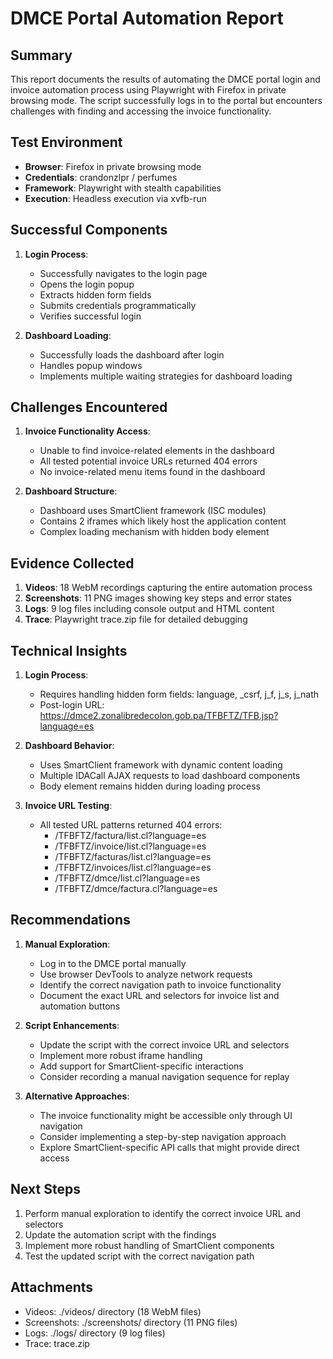 # DMCE Portal Automation Report

## Summary
This report documents the results of automating the DMCE portal login and invoice automation process using Playwright with Firefox in private browsing mode. The script successfully logs in to the portal but encounters challenges with finding and accessing the invoice functionality.

## Test Environment
- **Browser**: Firefox in private browsing mode
- **Credentials**: crandonzlpr / perfumes
- **Framework**: Playwright with stealth capabilities
- **Execution**: Headless execution via xvfb-run

## Successful Components
1. **Login Process**: 
   - Successfully navigates to the login page
   - Opens the login popup
   - Extracts hidden form fields
   - Submits credentials programmatically
   - Verifies successful login

2. **Dashboard Loading**:
   - Successfully loads the dashboard after login
   - Handles popup windows
   - Implements multiple waiting strategies for dashboard loading

## Challenges Encountered
1. **Invoice Functionality Access**:
   - Unable to find invoice-related elements in the dashboard
   - All tested potential invoice URLs returned 404 errors
   - No invoice-related menu items found in the dashboard

2. **Dashboard Structure**:
   - Dashboard uses SmartClient framework (ISC modules)
   - Contains 2 iframes which likely host the application content
   - Complex loading mechanism with hidden body element

## Evidence Collected
1. **Videos**: 18 WebM recordings capturing the entire automation process
2. **Screenshots**: 11 PNG images showing key steps and error states
3. **Logs**: 9 log files including console output and HTML content
4. **Trace**: Playwright trace.zip file for detailed debugging

## Technical Insights
1. **Login Process**:
   - Requires handling hidden form fields: language, _csrf, j_f, j_s, j_nath
   - Post-login URL: https://dmce2.zonalibredecolon.gob.pa/TFBFTZ/TFB.jsp?language=es

2. **Dashboard Behavior**:
   - Uses SmartClient framework with dynamic content loading
   - Multiple IDACall AJAX requests to load dashboard components
   - Body element remains hidden during loading process

3. **Invoice URL Testing**:
   - All tested URL patterns returned 404 errors:
     - /TFBFTZ/factura/list.cl?language=es
     - /TFBFTZ/invoice/list.cl?language=es
     - /TFBFTZ/facturas/list.cl?language=es
     - /TFBFTZ/invoices/list.cl?language=es
     - /TFBFTZ/dmce/list.cl?language=es
     - /TFBFTZ/dmce/factura.cl?language=es

## Recommendations
1. **Manual Exploration**:
   - Log in to the DMCE portal manually
   - Use browser DevTools to analyze network requests
   - Identify the correct navigation path to invoice functionality
   - Document the exact URL and selectors for invoice list and automation buttons

2. **Script Enhancements**:
   - Update the script with the correct invoice URL and selectors
   - Implement more robust iframe handling
   - Add support for SmartClient-specific interactions
   - Consider recording a manual navigation sequence for replay

3. **Alternative Approaches**:
   - The invoice functionality might be accessible only through UI navigation
   - Consider implementing a step-by-step navigation approach
   - Explore SmartClient-specific API calls that might provide direct access

## Next Steps
1. Perform manual exploration to identify the correct invoice URL and selectors
2. Update the automation script with the findings
3. Implement more robust handling of SmartClient components
4. Test the updated script with the correct navigation path

## Attachments
- Videos: ./videos/ directory (18 WebM files)
- Screenshots: ./screenshots/ directory (11 PNG files)
- Logs: ./logs/ directory (9 log files)
- Trace: trace.zip
